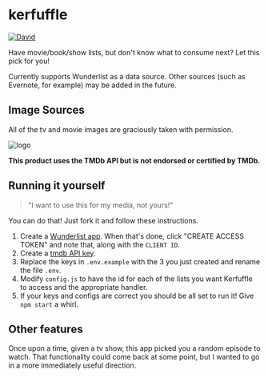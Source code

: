 # kerfuffle

[![David](https://img.shields.io/david/xavdid/kerfuffle.svg)](https://david-dm.org/xavdid/kerfuffle)

Have movie/book/show lists, but don't know what to consume next? Let this pick for you!

Currently supports Wunderlist as a data source. Other sources (such as Evernote, for example) may be added in the future.

## Image Sources

All of the tv and movie images are graciously taken with permission.

![logo](https://i.imgur.com/4jK5PTR.png)

**This product uses the TMDb API but is not endorsed or certified by TMDb.**

## Running it yourself

> "I want to use this for my media, not yours!"

You can do that! Just fork it and follow these instructions.

1. Create a [Wunderlist app](https://developer.wunderlist.com/apps/new). When that's done, click "CREATE ACCESS TOKEN" and note that, along with the `CLIENT ID`.
2. Create a [tmdb API key](https://www.themoviedb.org/faq/api).
3. Replace the keys in `.env.example` with the 3 you just created and rename the file `.env`.
4. Modify `config.js` to have the id for each of the lists you want Kerfuffle to access and the appropriate handler.
5. If your keys and configs are correct you should be all set to run it! Give `npm start` a whirl.

## Other features

Once upon a time, given a tv show, this app picked you a random episode to watch. That functionality could come back at some point, but I wanted to go in a more immediately useful direction.
